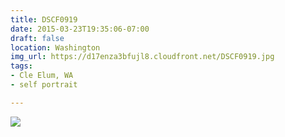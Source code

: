 ```yaml
---
title: DSCF0919
date: 2015-03-23T19:35:06-07:00
draft: false
location: Washington
img_url: https://d17enza3bfujl8.cloudfront.net/DSCF0919.jpg
tags:
- Cle Elum, WA
- self portrait

---
```


![](https://d17enza3bfujl8.cloudfront.net/DSCF0919.jpg)

